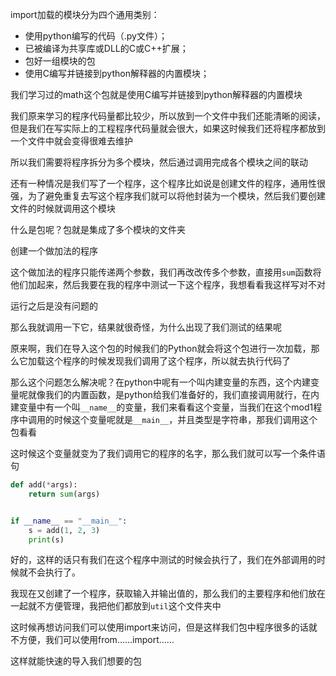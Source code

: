 import加载的模块分为四个通用类别：

- 使用python编写的代码（.py文件）；
- 已被编译为共享库或DLL的C或C++扩展；
- 包好一组模块的包
- 使用C编写并链接到python解释器的内置模块；

我们学习过的math这个包就是使用C编写并链接到python解释器的内置模块

我们原来学习的程序代码量都比较少，所以放到一个文件中我们还能清晰的阅读，但是我们在写实际上的工程程序代码量就会很大，如果这时候我们还将程序都放到一个文件中就会变得很难去维护

所以我们需要将程序拆分为多个模块，然后通过调用完成各个模块之间的联动

还有一种情况是我们写了一个程序，这个程序比如说是创建文件的程序，通用性很强，为了避免重复去写这个程序我们就可以将他封装为一个模块，然后我们要创建文件的时候就调用这个模块

什么是包呢？包就是集成了多个模块的文件夹

创建一个做加法的程序

这个做加法的程序只能传递两个参数，我们再改改传多个参数，直接用`sum`函数将他们加起来，然后我要在我的程序中测试一下这个程序，我想看看我这样写对不对

运行之后是没有问题的

那么我就调用一下它，结果就很奇怪，为什么出现了我们测试的结果呢

原来啊，我们在导入这个包的时候我们的Python就会将这个包进行一次加载，那么它加载这个程序的时候发现我们调用了这个程序，所以就去执行代码了

那么这个问题怎么解决呢？在python中呢有一个叫内建变量的东西，这个内建变量呢就像我们的内置函数，是python给我们准备好的，我们直接调用就行，在内建变量中有一个叫`__name__`的变量，我们来看看这个变量，当我们在这个mod1程序中调用的时候这个变量呢就是`__main__`，并且类型是字符串，那我们调用这个包看看

这时候这个变量就变为了我们调用它的程序的名字，那么我们就可以写一个条件语句

```python
def add(*args):
    return sum(args)


if __name__ == "__main__":
    s = add(1, 2, 3)
    print(s)
```

好的，这样的话只有我们在这个程序中测试的时候会执行了，我们在外部调用的时候就不会执行了。

我现在又创建了一个程序，获取输入并输出值的，那么我们的主要程序和他们放在一起就不方便管理，我把他们都放到`util`这个文件夹中

这时候再想访问我们可以使用import来访问，但是这样我们包中程序很多的话就不方便，我们可以使用from……import……

这样就能快速的导入我们想要的包